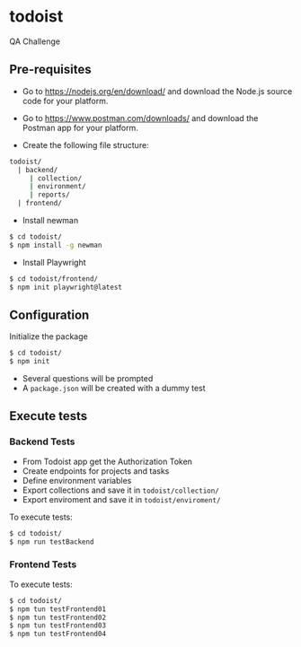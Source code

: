 # todoist
QA Challenge

## Pre-requisites

- Go to https://nodejs.org/en/download/ and download the Node.js source code for your platform.

- Go to https://www.postman.com/downloads/ and download the Postman app for your platform.

- Create the following file structure:

```bash
todoist/
  | backend/
     | collection/
     | environment/
     | reports/
  | frontend/
```

- Install newman
```bash
$ cd todoist/
$ npm install -g newman
```

- Install Playwright
```bash
$ cd todoist/frontend/
$ npm init playwright@latest
```

## Configuration

Initialize the package
```bash
$ cd todoist/
$ npm init
```
- Several questions will be prompted
- A ```package.json``` will be created with a dummy test

## Execute tests

### Backend Tests

- From Todoist app get the Authorization Token
- Create endpoints for projects and tasks
- Define environment variables
- Export collections and save it in ```todoist/collection/```
- Export enviroment and save it in ```todoist/enviroment/```

To execute tests:
```bash
$ cd todoist/
$ npm run testBackend
```

### Frontend Tests

To execute tests:
```bash
$ cd todoist/
$ npm tun testFrontend01
$ npm tun testFrontend02
$ npm tun testFrontend03
$ npm tun testFrontend04
```

